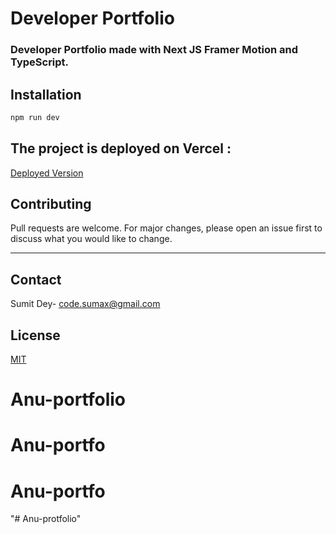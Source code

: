 # Developer Portfolio

### Developer Portfolio made with Next JS Framer Motion and TypeScript.

<!-- ![Portfolio]("../public/images/Screenshot (10).png") -->

## Installation

```bash
npm run dev
```

## The project is deployed on Vercel : 
[Deployed Version](https://Anusah374.vercel.app/)



## Contributing
Pull requests are welcome. For major changes, please open an issue first to discuss what you would like to change.

--- 
## Contact

Sumit Dey- [code.sumax@gmail.com](mailto:code.anukesah@gmail.com)




## License
[MIT](https://choosealicense.com/licenses/mit/)
# Anu-portfolio
# Anu-portfo
# Anu-portfo
"# Anu-protfolio" 
